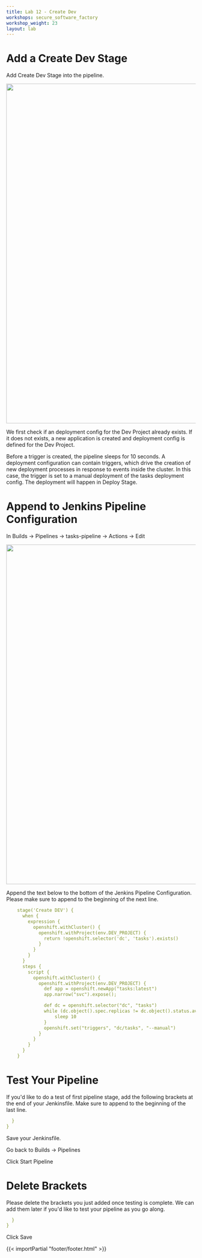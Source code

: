 ```yaml
---
title: Lab 12 - Create Dev
workshops: secure_software_factory
workshop_weight: 23
layout: lab
---
```


# Add a Create Dev Stage
Add Create Dev Stage into the pipeline.

<img src="../images/pipeline_create_dev.png" width="900" />

We first check if an deployment config for the Dev Project already exists.  If it does not exists, a new application is created and deployment config is defined for the Dev Project.

Before a trigger is created, the pipeline sleeps for 10 seconds.  A deployment configuration can contain triggers, which drive the creation of new deployment processes in response to events inside the cluster.  In this case, the trigger is set to a manual deployment of the tasks deployment config.  The deployment will happen in Deploy Stage.

# Append to Jenkins Pipeline Configuration
In Builds &rarr; Pipelines &rarr; tasks-pipeline &rarr; Actions &rarr; Edit

<img src="../images/pipeline_actions_edit.png" width="900" />

Append the text below to the bottom of the Jenkins Pipeline Configuration.  Please make sure to append to the beginning of the next line.  

```yaml
    stage('Create DEV') {
      when {
        expression {
          openshift.withCluster() {
            openshift.withProject(env.DEV_PROJECT) {
              return !openshift.selector('dc', 'tasks').exists()
            }
          }
        }
      }
      steps {
        script {
          openshift.withCluster() {
            openshift.withProject(env.DEV_PROJECT) {
              def app = openshift.newApp("tasks:latest")
              app.narrow("svc").expose();

              def dc = openshift.selector("dc", "tasks")
              while (dc.object().spec.replicas != dc.object().status.availableReplicas) {
                  sleep 10
              }
              openshift.set("triggers", "dc/tasks", "--manual")
            }
          }
        }
      }
    }
```

# Test Your Pipeline
If you'd like to do a test of first pipeline stage, add the following brackets at the end of your Jenkinsfile. Make sure to append to the beginning of the last line.

```yaml
  }
}
```

Save your Jenkinsfile.

Go back to Builds &rarr; Pipelines

Click Start Pipeline

# Delete Brackets
Please delete the brackets you just added once testing is complete. We can add them later if you'd like to test your pipeline as you go along.

```yaml
  }
}
```

Click Save


{{< importPartial "footer/footer.html" >}}
